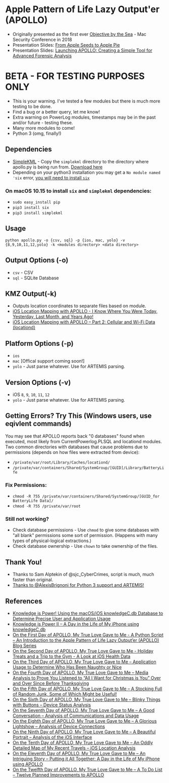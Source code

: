 # Apple Pattern of Life Lazy Output'er (APOLLO)
* Originally presented as the first ever [Objective by the Sea](https://objectivebythesea.com/) - Mac Security Conference in 2018
* Presentation Slides: [From Apple Seeds to Apple Pie](https://github.com/mac4n6/Presentations/tree/master/From%20Apple%20Seeds%20to%20Apple%20Pie)
* Presentation Slides: [Launching APOLLO: Creating a Simple Tool for Advanced Forensic Analysis](https://github.com/mac4n6/Presentations/tree/master/LaunchingAPOLLO)

# BETA - FOR TESTING PURPOSES ONLY
* This is your warning. I've tested a few modules but there is much more testing to be done.
* Find a bug or a better query, let me know!
* Extra warning on PowerLog modules, timestamps may be in the past and/or future - testing these.
* Many more modules to come!
* Python 3 (omg, finally!)

## Dependencies
* [SimpleKML](https://simplekml.readthedocs.io) - Copy the `simplekml` directory to the directory where apollo.py is being run from. [Download here](https://pypi.org/project/simplekml/#files)
* Depending on your python3 installation you may get a `No module named 'six` error, [you will need to install `six`](https://lmgtfy.com/?q=python3+install+six)

### On macOS 10.15 to install `six` and `simplekml` dependencies:
* `sudo easy_install pip`
* `pip3 install six`
* `pip3 install simplekml`

## Usage
`python apollo.py -o {csv, sql} -p {ios, mac, yolo} -v {8,9,10,11,12,yolo} -k <modules directory> <data directory>`

## Output Options (-o)
* `csv` - CSV
* `sql` - SQLite Database

## KMZ Output(-k)
* Outputs location coordinates to separate files based on module.
* [iOS Location Mapping with APOLLO - I Know Where You Were Today, Yesterday, Last Month, and Years Ago!](https://www.mac4n6.com/blog/2019/8/21/i-know-where-you-were-today-yesterday-last-month-and-many-years-ago)
* [iOS Location Mapping with APOLLO – Part 2: Cellular and Wi-Fi Data (locationd)](https://www.mac4n6.com/blog/2019/8/25/ios-location-mapping-with-apollo-part-2-cellular-and-wi-fi-data-locationd)

## Platform Options (-p)
* `ios`
* `mac` [Offical support coming soon!]
* `yolo` - Just parse whatever.  Use for ARTEMIS parsing.

## Version Options (-v)
* iOS `8`, `9`, `10`, `11`, `12`
* `yolo` - Just parse whatever. Use for ARTEMIS parsing.

## Getting Errors? Try This (Windows users, use eqivlent commands)
You may see that APOLLO reports back "0 databases" found when executed, most likely from CurrentPowerlog.PLSQL and locationd modules. Two common directories with databases that cause problems due to permissions (depends on how files were extracted from device):
* `/private/var/root/Library/Caches/locationd/`
* `/private/var/containers/Shared/SystemGroup/[GUID]/Library/BatteryLife`
### Fix Permissions:
* `chmod -R 755 /private/var/containers/Shared/SystemGroup/[GUID_for BatteryLife Data]/`
* `chmod -R 755 /private/var/root`

### Still not working?
* Check database permissions - Use `chmod` to give some databases with "all blank" permissions some sort of permission. (Happens with many types of physical-logical extractions.)
* Check database ownership - Use `chown` to take ownership of the files.

## Thank You!
* Thanks to Sam Alptekin of @sjc_CyberCrimes, script is much, much faster than original.
* [Thanks to @AlexisBrignoni for Python 3 support and ARTEMIS!](https://abrignoni.blogspot.com/2019/08/artemis-android-support-for-apollo.html)

## References
* [Knowledge is Power! Using the macOS/iOS knowledgeC.db Database to Determine Precise User and Application Usage](https://www.mac4n6.com/blog/2018/8/5/knowledge-is-power-using-the-knowledgecdb-database-on-macos-and-ios-to-determine-precise-user-and-application-usage)
* [Knowledge is Power II – A Day in the Life of My iPhone using knowledgeC.db](https://www.mac4n6.com/blog/2018/9/12/knowledge-is-power-ii-a-day-in-the-life-of-my-iphone-using-knowledgecdb)
* [On the First Day of APOLLO, My True Love Gave to Me - A Python Script – An Introduction to the Apple Pattern of Life Lazy Output’er (APOLLO) Blog Series](https://www.mac4n6.com/blog/2018/12/14/on-the-first-day-of-apollo-my-true-love-gave-to-me-a-python-script-an-introduction-to-the-apple-pattern-of-life-lazy-outputer-apollo-blog-series)
* [On the Second Day of APOLLO, My True Love Gave to Me - Holiday Treats and a Trip to the Gym - A Look at iOS Health Data](https://www.mac4n6.com/blog/2018/12/15/on-the-second-day-of-apollo-my-true-love-gave-to-me-holiday-treats-and-a-trip-to-the-gym-a-look-at-ios-health-data)
* [On the Third Day of APOLLO, My True Love Gave to Me – Application Usage to Determine Who Has Been Naughty or Nice](https://www.mac4n6.com/blog/2018/12/16/on-the-third-day-of-apollo-my-true-love-gave-to-me-application-usage-to-determine-who-has-been-naughty-or-nice)
* [On the Fourth Day of APOLLO, My True Love Gave to Me – Media Analysis to Prove You Listened to “All I Want for Christmas is You” Over and Over Since Before Thanksgiving](https://www.mac4n6.com/blog/2018/12/17/on-the-fourth-day-of-apollo-my-true-love-gave-to-me-media-analysis-to-prove-you-listened-to-all-i-want-for-christmas-is-you-over-and-over-since-before-thanksgiving)
* [On the Fifth Day of APOLLO, My True Love Gave to Me – A Stocking Full of Random Junk, Some of Which Might be Useful!](https://www.mac4n6.com/blog/2018/12/18/on-the-fifth-day-of-apollo-my-true-love-gave-to-me-a-stocking-full-of-random-junk-some-of-which-might-be-useful)
* [On the Sixth Day of APOLLO, My True Love Gave to Me – Blinky Things with Buttons – Device Status Analysis](https://www.mac4n6.com/blog/2018/12/19/on-the-sixth-day-of-apollo-my-true-love-gave-to-me-blinky-things-with-buttons-device-status-analysis)
* [On the Seventh Day of APOLLO, My True Love Gave to Me – A Good Conversation – Analysis of Communications and Data Usage](https://www.mac4n6.com/blog/2018/12/20/on-the-seventh-day-of-apollo-my-true-love-gave-to-me-a-good-conversation-analysis-of-communications-and-data-usage)
* [On the Eighth Day of APOLLO, My True Love Gave to Me – A Glorious Lightshow – Analysis of Device Connections](https://www.mac4n6.com/blog/2018/12/21/on-the-eighth-day-of-apollo-my-true-love-gave-to-me-a-glorious-lightshow-analysis-of-device-connections)
* [On the Ninth Day of APOLLO, My True Love Gave to Me – A Beautiful Portrait – Analysis of the iOS Interface](https://www.mac4n6.com/blog/2018/12/22/on-the-ninth-day-of-apollo-my-true-love-gave-to-me-a-beautiful-portrait-analysis-of-the-ios-interface)
* [On the Tenth Day of APOLLO, My True Love Gave to Me – An Oddly Detailed Map of My Recent Travels – iOS Location Analysis](https://www.mac4n6.com/blog/2018/12/23/on-the-tenth-day-of-apollo-my-true-love-gave-to-me-an-oddly-detailed-map-of-my-recent-travels-ios-location-analysisk)
* [On the Eleventh Day of APOLLO, My True Love Gave to Me – An Intriguing Story – Putting it All Together: A Day in the Life of My iPhone using APOLLO](https://www.mac4n6.com/blog/2018/12/24/on-the-eleventh-day-of-apollo-my-true-love-gave-to-me-an-intriguing-story-putting-it-all-together-a-day-in-the-life-of-my-iphone-using-apollo)
* [On the Twelfth Day of APOLLO, My True Love Gave to Me – A To Do List – Twelve Planned Improvements to APOLLO](https://www.mac4n6.com/blog/2018/12/25/on-the-twelfth-day-of-apollo-my-true-love-gave-to-me-a-to-do-list-twelve-planned-improvements-to-apollo)
